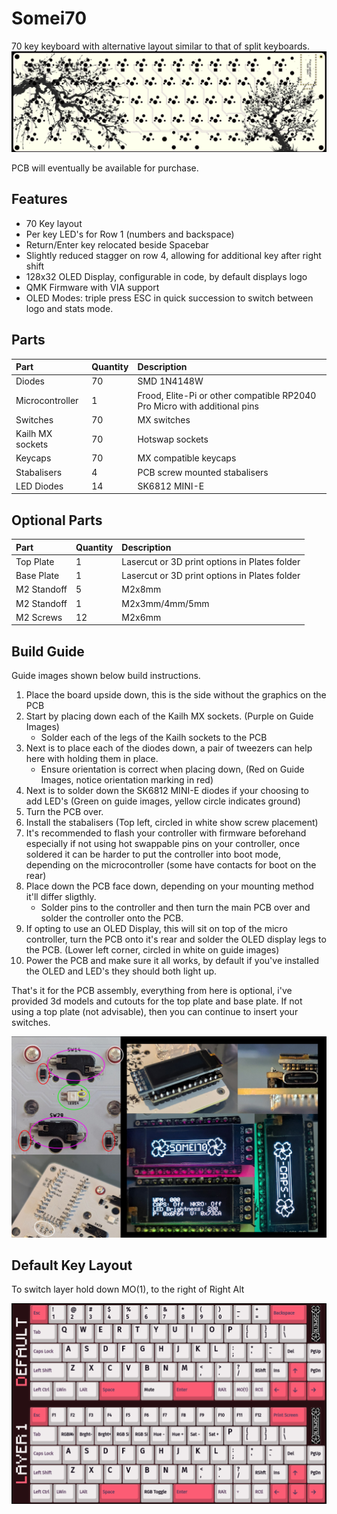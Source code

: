 # Somei70

70 key keyboard with alternative layout similar to that of split keyboards.
![Somei70](https://github.com/gzowski/somei70/blob/main/images/pcb.jpg)

PCB will eventually be available for purchase.

## Features
* 70 Key layout
* Per key LED's for Row 1 (numbers and backspace)
* Return/Enter key relocated beside Spacebar
* Slightly reduced stagger on row 4, allowing for additional key after right shift
* 128x32 OLED Display, configurable in code, by default displays logo
* QMK Firmware with VIA support
* OLED Modes: triple press ESC in quick succession to switch between logo and stats mode.

## Parts

| Part | Quantity     | Description                |
| :-------- | :------- | :------------------------- |
| Diodes| 70 | SMD 1N4148W |
| Microcontroller | 1 | Frood, Elite-Pi or other compatible RP2040 Pro Micro with additional pins |
| Switches | 70 | MX switches |
| Kailh MX sockets | 70 | Hotswap sockets |
| Keycaps | 70 | MX compatible keycaps |
| Stabalisers | 4 | PCB screw mounted stabalisers |
| LED Diodes | 14 | SK6812 MINI-E |

## Optional Parts

| Part | Quantity     | Description                |
| :-------- | :------- | :------------------------- |
| Top Plate | 1 | Lasercut or 3D print options in Plates folder |
| Base Plate | 1 | Lasercut or 3D print options in Plates folder |
| M2 Standoff | 5 | M2x8mm |
| M2 Standoff | 1 | M2x3mm/4mm/5mm |
| M2 Screws | 12 | M2x6mm |

## Build Guide

Guide images shown below build instructions.

1. Place the board upside down, this is the side without the graphics on the PCB
2. Start by placing down each of the Kailh MX sockets. (Purple on Guide Images)
   - Solder each of the legs of the Kailh sockets to the PCB
3. Next is to place each of the diodes down, a pair of tweezers can help here with holding them in place.
   - Ensure orientation is correct when placing down, (Red on Guide Images, notice orientation marking in red)
4. Next is to solder down the SK6812 MINI-E diodes if your choosing to add LED's (Green on guide images, yellow circle indicates ground)
5. Turn the PCB over.
6. Install the stabalisers (Top left, circled in white show screw placement)
7. It's recommended to flash your controller with firmware beforehand especially if not using hot swappable pins on your controller, once soldered it can be harder to put the controller into boot mode, depending on the microcontroller (some have contacts for boot on the rear)
8. Place down the PCB face down, depending on your mounting method it'll differ sligthly.
   - Solder pins to the controller and then turn the main PCB over and solder the controller onto the PCB.
9. If opting to use an OLED Display, this will sit on top of the micro controller, turn the PCB onto it's rear and solder the OLED display legs to the PCB. (Lower left corner, circled in white on guide images)
10. Power the PCB and make sure it all works, by default if you've installed the OLED and LED's they should both light up.

That's it for the PCB assembly, everything from here is optional, i've provided 3d models and cutouts for the top plate and base plate.
If not using a top plate (not advisable), then you can continue to insert your switches.

![Guide Images](https://github.com/gzowski/somei70/blob/main/images/guideimages.jpg)

## Default Key Layout

To switch layer hold down MO(1), to the right of Right Alt

![Layout](https://github.com/gzowski/somei70/blob/main/images/layout.jpg)
